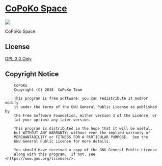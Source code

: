 # [CoPoKo Space](https://github.com/CoPoKo/Space)

[![](https://img.shields.io/npm/v/@copoko/space.svg?style=flat-square)](https://www.npmjs.com/package/@copoko/space)

CoPoKo Space

## License

[GPL 3.0 Only](https://github.com/CoPoKo/Space/blob/main/LICENSE)

## Copyright Notice

```
    CoPoKo
    Copyright (C) 2018  CoPoKo Team

    This program is free software: you can redistribute it and/or modify
    it under the terms of the GNU General Public License as published by
    the Free Software Foundation, either version 3 of the License, or
    (at your option) any later version.

    This program is distributed in the hope that it will be useful,
    but WITHOUT ANY WARRANTY; without even the implied warranty of
    MERCHANTABILITY or FITNESS FOR A PARTICULAR PURPOSE.  See the
    GNU General Public License for more details.

    You should have received a copy of the GNU General Public License
    along with this program.  If not, see <https://www.gnu.org/licenses/>.
```
